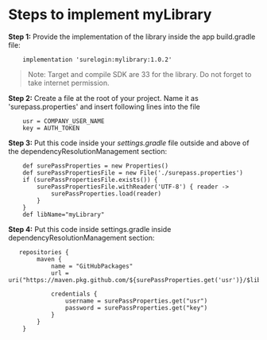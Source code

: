 # Steps to implement myLibrary


**Step 1:** Provide the implementation of the library inside the app build.gradle file:

        implementation 'surelogin:mylibrary:1.0.2'


>Note:
>Target and compile SDK are 33 for the library.
>Do not forget to take internet permission.


**Step 2:** Create a file at the root of your project. Name it as 'surepass.properties' and insert following lines into the file

        usr = COMPANY_USER_NAME
        key = AUTH_TOKEN


**Step 3:** Put this code inside your *settings.gradle* file outside and above of the dependencyResolutionManagement section:

        def surePassProperties = new Properties()
        def surePassPropertiesFile = new File('./surepass.properties')
        if (surePassPropertiesFile.exists()) {
            surePassPropertiesFile.withReader('UTF-8') { reader ->
                surePassProperties.load(reader)
            }
        }
        def libName="myLibrary"


**Step 4:** Put this code inside settings.gradle inside dependencyResolutionManagement section:

       repositories {
            maven {
                name = "GitHubPackages"
                url = uri("https://maven.pkg.github.com/${surePassProperties.get('usr')}/$libName")

                credentials {
                    username = surePassProperties.get("usr")
                    password = surePassProperties.get("key")
                }
            }
        }



